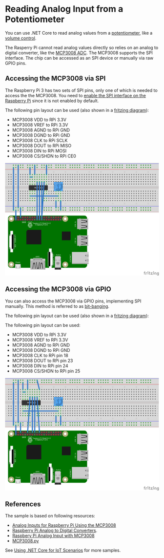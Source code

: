 # Reading Analog Input from a Potentiometer

You can use .NET Core to read analog values from a [potentiometer](https://en.wikipedia.org/wiki/Trimmer_(electronics)), like a [volume control](https://www.adafruit.com/product/356).

The Rasperry Pi cannot read analog values directly so relies on an analog to digital converter, like the [MCP3008 ADC](https://www.adafruit.com/product/856). The MCP3008 supports the SPI interface. The chip can be accessed as an SPI device or manually via raw GPIO pins.

## Accessing the MCP3008 via SPI

The Raspberry Pi 3 has two sets of SPI pins, only one of which is needed to access the the MCP3008. You need to [enable the SPI interface on the Raspberry Pi](https://www.raspberrypi-spy.co.uk/2014/08/enabling-the-spi-interface-on-the-raspberry-pi/) since it is not enabled by default.

The following pin layout can be used (also shown in a [fritzing diagram](rpi-trimpot-spi.fzz)):

* MCP3008 VDD to RPi 3.3V
* MCP3008 VREF to RPi 3.3V
* MCP3008 AGND to RPi GND
* MCP3008 DGND to RPi GND
* MCP3008 CLK to RPi SCLK
* MCP3008 DOUT to RPi MISO
* MCP3008 DIN to RPi MOSI
* MCP3008 CS/SHDN to RPi CE0

![Raspberry Pi Breadboard diagram](rpi-trimpot_spi.png)

## Accessing the MCP3008 via GPIO

You can also access the MCP3008 via GPIO pins, implementing SPI manually. This method is referred to as [bit-banging](https://en.wikipedia.org/wiki/Serial_Peripheral_Interface#Example_of_bit-banging_the_master_protocol).

The following pin layout can be used (also shown in a [fritzing diagram](rpi-trimpot-gpio.fzz)):

The following pin layout can be used:

* MCP3008 VDD to RPi 3.3V
* MCP3008 VREF to RPi 3.3V
* MCP3008 AGND to RPi GND
* MCP3008 DGND to RPi GND
* MCP3008 CLK to RPi pin 18
* MCP3008 DOUT to RPi pin 23
* MCP3008 DIN to RPi pin 24
* MCP3008 CS/SHDN to RPi pin 25

![Raspberry Pi Breadboard diagram](rpi-trimpot_gpio.png)

## References

The sample is based on following resources:

* [Analog Inputs for Raspberry Pi Using the MCP3008](https://learn.adafruit.com/reading-a-analog-in-and-controlling-audio-volume-with-the-raspberry-pi) 
* [Raspberry Pi Analog to Digital Converters](https://learn.adafruit.com/raspberry-pi-analog-to-digital-converters).
* [Raspbery Pi Analog Input with MCP3008](https://gist.github.com/ladyada/3151375)
* [MCP3008.py](https://github.com/adafruit/Adafruit_Python_MCP3008/blob/master/Adafruit_MCP3008/MCP3008.py)

See [Using .NET Core for IoT Scenarios](../README.md) for more samples.
